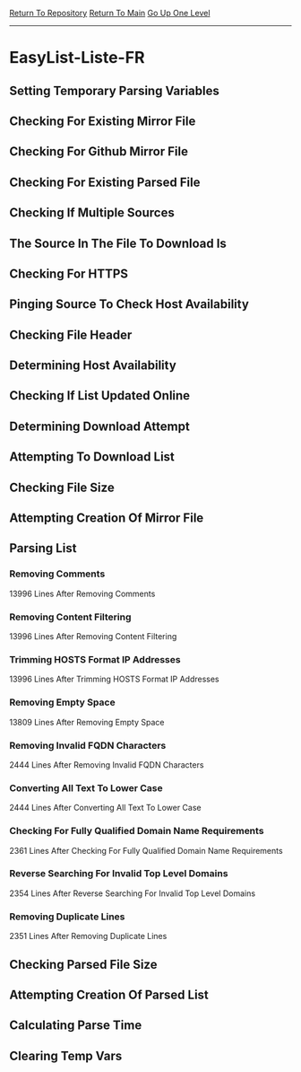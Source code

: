 [Return To Repository](https://github.com/deathbybandaid/piholeparser/)
[Return To Main](https://github.com/deathbybandaid/piholeparser/blob/master/RecentRunLogs/Mainlog.md)
[Go Up One Level](https://github.com/deathbybandaid/piholeparser/blob/master/RecentRunLogs/TopLevelScripts/30-Processing-External-Blacklists.md)
____________________________________
# EasyList-Liste-FR
## Setting Temporary Parsing Variables
## Checking For Existing Mirror File
## Checking For Github Mirror File
## Checking For Existing Parsed File
## Checking If Multiple Sources
## The Source In The File To Download Is
## Checking For HTTPS
## Pinging Source To Check Host Availability
## Checking File Header
## Determining Host Availability
## Checking If List Updated Online
## Determining Download Attempt
## Attempting To Download List
## Checking File Size
## Attempting Creation Of Mirror File
## Parsing List
### Removing Comments
13996 Lines After Removing Comments
### Removing Content Filtering
13996 Lines After Removing Content Filtering
### Trimming HOSTS Format IP Addresses
13996 Lines After Trimming HOSTS Format IP Addresses
### Removing Empty Space
13809 Lines After Removing Empty Space
### Removing Invalid FQDN Characters
2444 Lines After Removing Invalid FQDN Characters
### Converting All Text To Lower Case
2444 Lines After Converting All Text To Lower Case
### Checking For Fully Qualified Domain Name Requirements
2361 Lines After Checking For Fully Qualified Domain Name Requirements
### Reverse Searching For Invalid Top Level Domains
2354 Lines After Reverse Searching For Invalid Top Level Domains
### Removing Duplicate Lines
2351 Lines After Removing Duplicate Lines
## Checking Parsed File Size
## Attempting Creation Of Parsed List
## Calculating Parse Time
## Clearing Temp Vars
